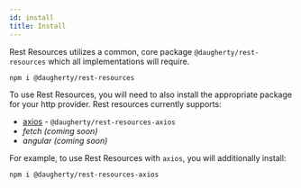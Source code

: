 ```yaml
---
id: install
title: Install
---
```


Rest Resources utilizes a common, core package `@daugherty/rest-resources` which all implementations will require.
```commandline
npm i @daugherty/rest-resources
```

To use Rest Resources, you will need to also install the appropriate package for your http provider. Rest resources currently supports:
* [axios](https://github.com/axios/axios) - `@daugherty/rest-resources-axios`
* _fetch (coming soon)_
* _angular (coming soon)_

For example, to use Rest Resources with `axios`, you will additionally install:
```commandline
npm i @daugherty/rest-resources-axios
```
